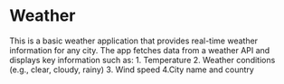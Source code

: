 # Weather
This is a basic weather application that provides real-time weather information for any city. The app fetches data from a weather API and displays key information such as:  1. Temperature  2. Weather conditions (e.g., clear, cloudy, rainy)  3. Wind speed  4.City name and country
